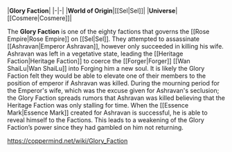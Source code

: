 |**Glory Faction**|
|-|-|
|**World of Origin**|[[Sel\|Sel]]|
|**Universe**|[[Cosmere\|Cosmere]]|

The **Glory Faction** is one of the eighty factions that governs the [[Rose Empire\|Rose Empire]] on [[Sel\|Sel]].
They attempted to assassinate [[Ashravan\|Emperor Ashravan]], however only succeeded in killing his wife. Ashravan was left in a vegetative state, leading the [[Heritage Faction\|Heritage Faction]] to coerce the [[Forger\|Forger]] [[Wan ShaiLu\|Wan ShaiLu]] into Forging him a new soul. It is likely the Glory Faction felt they would be able to elevate one of their members to the position of emperor if Ashravan was killed.
During the mourning period for the Emperor's wife, which was the excuse given for Ashravan's seclusion; the Glory Faction spreads rumors that Ashravan was killed believing that the Heritage Faction was only stalling for time. When the [[Essence Mark\|Essence Mark]] created for Ashravan is successful, he is able to reveal himself to the Factions. This leads to a weakening of the Glory Faction’s power since they had gambled on him not returning.



https://coppermind.net/wiki/Glory_Faction